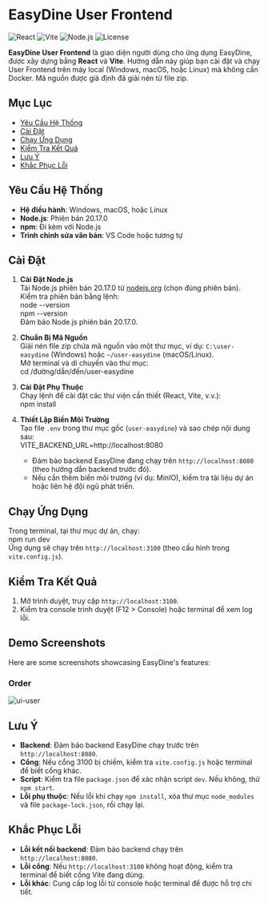# EasyDine User Frontend

![React](https://img.shields.io/badge/React-18.x-blue)
![Vite](https://img.shields.io/badge/Vite-5.x-purple)
![Node.js](https://img.shields.io/badge/Node.js-20.17.0-green)
![License](https://img.shields.io/badge/license-MIT-blue)

**EasyDine User Frontend** là giao diện người dùng cho ứng dụng EasyDine, được xây dựng bằng **React** và **Vite**. Hướng dẫn này giúp bạn cài đặt và chạy User Frontend trên máy local (Windows, macOS, hoặc Linux) mà không cần Docker. Mã nguồn được giả định đã giải nén từ file zip.

## Mục Lục
- [Yêu Cầu Hệ Thống](#yêu-cầu-hệ-thống)
- [Cài Đặt](#cài-đặt)
- [Chạy Ứng Dụng](#chạy-ứng-dụng)
- [Kiểm Tra Kết Quả](#kiểm-tra-kết-quả)
- [Lưu Ý](#lưu-ý)
- [Khắc Phục Lỗi](#khắc-phục-lỗi)

## Yêu Cầu Hệ Thống
- **Hệ điều hành**: Windows, macOS, hoặc Linux
- **Node.js**: Phiên bản 20.17.0
- **npm**: Đi kèm với Node.js
- **Trình chỉnh sửa văn bản**: VS Code hoặc tương tự

## Cài Đặt

1. **Cài Đặt Node.js**  
   Tải Node.js phiên bản 20.17.0 từ [nodejs.org](https://nodejs.org/dist/v20.17.0/) (chọn đúng phiên bản).  
   Kiểm tra phiên bản bằng lệnh:  
   node --version  
   npm --version  
   Đảm bảo Node.js phiên bản 20.17.0.

2. **Chuẩn Bị Mã Nguồn**  
   Giải nén file zip chứa mã nguồn vào một thư mục, ví dụ: `C:\user-easydine` (Windows) hoặc `~/user-easydine` (macOS/Linux).  
   Mở terminal và di chuyển vào thư mục:  
   cd /đường/dẫn/đến/user-easydine

3. **Cài Đặt Phụ Thuộc**  
   Chạy lệnh để cài đặt các thư viện cần thiết (React, Vite, v.v.):  
   npm install

4. **Thiết Lập Biến Môi Trường**  
   Tạo file `.env` trong thư mục gốc (`user-easydine`) và sao chép nội dung sau:  
   VITE_BACKEND_URL=http://localhost:8080  
   - Đảm bảo backend EasyDine đang chạy trên `http://localhost:8080` (theo hướng dẫn backend trước đó).  
   - Nếu cần thêm biến môi trường (ví dụ: MinIO), kiểm tra tài liệu dự án hoặc liên hệ đội ngũ phát triển.

## Chạy Ứng Dụng
Trong terminal, tại thư mục dự án, chạy:  
npm run dev  
Ứng dụng sẽ chạy trên `http://localhost:3100` (theo cấu hình trong `vite.config.js`).

## Kiểm Tra Kết Quả
1. Mở trình duyệt, truy cập `http://localhost:3100`.  
2. Kiểm tra console trình duyệt (F12 > Console) hoặc terminal để xem log lỗi.

## Demo Screenshots

Here are some screenshots showcasing EasyDine's features:

### Order
![ui-user](https://github.com/user-attachments/assets/7bfb3bf2-4f18-4ddf-91e3-6b8e2cd90d48)


## Lưu Ý
- **Backend**: Đảm bảo backend EasyDine chạy trước trên `http://localhost:8080`.
- **Cổng**: Nếu cổng 3100 bị chiếm, kiểm tra `vite.config.js` hoặc terminal để biết cổng khác.
- **Script**: Kiểm tra file `package.json` để xác nhận script `dev`. Nếu không, thử `npm start`.
- **Lỗi phụ thuộc**: Nếu lỗi khi chạy `npm install`, xóa thư mục `node_modules` và file `package-lock.json`, rồi chạy lại.

## Khắc Phục Lỗi
- **Lỗi kết nối backend**: Đảm bảo backend chạy trên `http://localhost:8080`.  
- **Lỗi cổng**: Nếu `http://localhost:3100` không hoạt động, kiểm tra terminal để biết cổng Vite đang dùng.  
- **Lỗi khác**: Cung cấp log lỗi từ console hoặc terminal để được hỗ trợ chi tiết.
